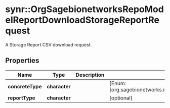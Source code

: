 # synr::OrgSagebionetworksRepoModelReportDownloadStorageReportRequest

A Storage Report CSV download request.

## Properties
Name | Type | Description | Notes
------------ | ------------- | ------------- | -------------
**concreteType** | **character** |  | [Enum: [org.sagebionetworks.repo.model.report.DownloadStorageReportRequest]] 
**reportType** | **character** |  | [optional] 


